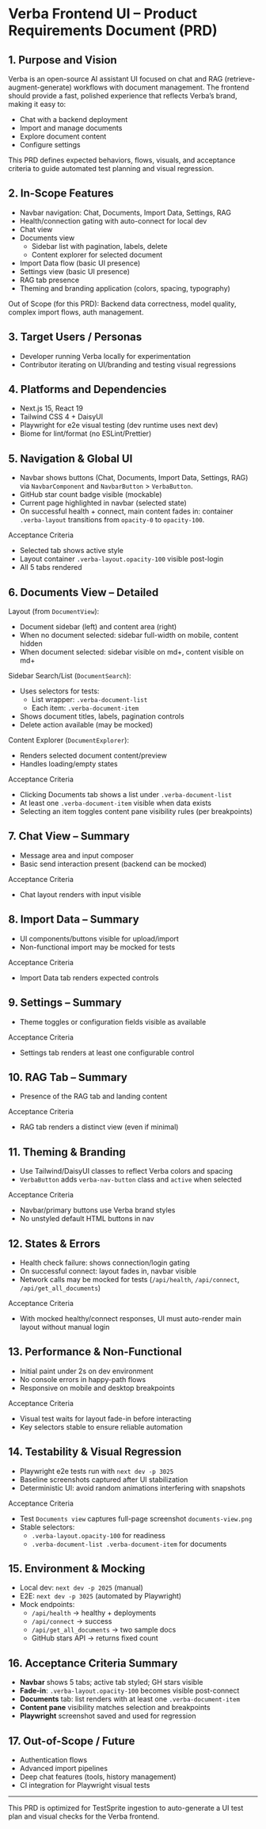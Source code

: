 # Verba Frontend UI – Product Requirements Document (PRD)

## 1. Purpose and Vision

Verba is an open-source AI assistant UI focused on chat and RAG (retrieve-augment-generate) workflows with document management. The frontend should provide a fast, polished experience that reflects Verba’s brand, making it easy to:

- Chat with a backend deployment
- Import and manage documents
- Explore document content
- Configure settings

This PRD defines expected behaviors, flows, visuals, and acceptance criteria to guide automated test planning and visual regression.

## 2. In-Scope Features

- Navbar navigation: Chat, Documents, Import Data, Settings, RAG
- Health/connection gating with auto-connect for local dev
- Chat view
- Documents view
  - Sidebar list with pagination, labels, delete
  - Content explorer for selected document
- Import Data flow (basic UI presence)
- Settings view (basic UI presence)
- RAG tab presence
- Theming and branding application (colors, spacing, typography)

Out of Scope (for this PRD): Backend data correctness, model quality, complex import flows, auth management.

## 3. Target Users / Personas

- Developer running Verba locally for experimentation
- Contributor iterating on UI/branding and testing visual regressions

## 4. Platforms and Dependencies

- Next.js 15, React 19
- Tailwind CSS 4 + DaisyUI
- Playwright for e2e visual testing (dev runtime uses next dev)
- Biome for lint/format (no ESLint/Prettier)

## 5. Navigation & Global UI

- Navbar shows buttons (Chat, Documents, Import Data, Settings, RAG) via `NavbarComponent` and `NavbarButton` > `VerbaButton`.
- GitHub star count badge visible (mockable)
- Current page highlighted in navbar (selected state)
- On successful health + connect, main content fades in: container `.verba-layout` transitions from `opacity-0` to `opacity-100`.

Acceptance Criteria

- Selected tab shows active style
- Layout container `.verba-layout.opacity-100` visible post-login
- All 5 tabs rendered

## 6. Documents View – Detailed

Layout (from `DocumentView`):

- Document sidebar (left) and content area (right)
- When no document selected: sidebar full-width on mobile, content hidden
- When document selected: sidebar visible on md+, content visible on md+

Sidebar Search/List (`DocumentSearch`):

- Uses selectors for tests:
  - List wrapper: `.verba-document-list`
  - Each item: `.verba-document-item`
- Shows document titles, labels, pagination controls
- Delete action available (may be mocked)

Content Explorer (`DocumentExplorer`):

- Renders selected document content/preview
- Handles loading/empty states

Acceptance Criteria

- Clicking Documents tab shows a list under `.verba-document-list`
- At least one `.verba-document-item` visible when data exists
- Selecting an item toggles content pane visibility rules (per breakpoints)

## 7. Chat View – Summary

- Message area and input composer
- Basic send interaction present (backend can be mocked)

Acceptance Criteria

- Chat layout renders with input visible

## 8. Import Data – Summary

- UI components/buttons visible for upload/import
- Non-functional import may be mocked for tests

Acceptance Criteria

- Import Data tab renders expected controls

## 9. Settings – Summary

- Theme toggles or configuration fields visible as available

Acceptance Criteria

- Settings tab renders at least one configurable control

## 10. RAG Tab – Summary

- Presence of the RAG tab and landing content

Acceptance Criteria

- RAG tab renders a distinct view (even if minimal)

## 11. Theming & Branding

- Use Tailwind/DaisyUI classes to reflect Verba colors and spacing
- `VerbaButton` adds `verba-nav-button` class and `active` when selected

Acceptance Criteria

- Navbar/primary buttons use Verba brand styles
- No unstyled default HTML buttons in nav

## 12. States & Errors

- Health check failure: shows connection/login gating
- On successful connect: layout fades in, navbar visible
- Network calls may be mocked for tests (`/api/health`, `/api/connect`, `/api/get_all_documents`)

Acceptance Criteria

- With mocked healthy/connect responses, UI must auto-render main layout without manual login

## 13. Performance & Non-Functional

- Initial paint under 2s on dev environment
- No console errors in happy-path flows
- Responsive on mobile and desktop breakpoints

Acceptance Criteria

- Visual test waits for layout fade-in before interacting
- Key selectors stable to ensure reliable automation

## 14. Testability & Visual Regression

- Playwright e2e tests run with `next dev -p 3025`
- Baseline screenshots captured after UI stabilization
- Deterministic UI: avoid random animations interfering with snapshots

Acceptance Criteria

- Test `Documents view` captures full-page screenshot `documents-view.png`
- Stable selectors:
  - `.verba-layout.opacity-100` for readiness
  - `.verba-document-list .verba-document-item` for documents

## 15. Environment & Mocking

- Local dev: `next dev -p 2025` (manual)
- E2E: `next dev -p 3025` (automated by Playwright)
- Mock endpoints:
  - `/api/health` → healthy + deployments
  - `/api/connect` → success
  - `/api/get_all_documents` → two sample docs
  - GitHub stars API → returns fixed count

## 16. Acceptance Criteria Summary

- __Navbar__ shows 5 tabs; active tab styled; GH stars visible
- __Fade-in__: `.verba-layout.opacity-100` becomes visible post-connect
- __Documents__ tab: list renders with at least one `.verba-document-item`
- __Content pane__ visibility matches selection and breakpoints
- __Playwright__ screenshot saved and used for regression

## 17. Out-of-Scope / Future

- Authentication flows
- Advanced import pipelines
- Deep chat features (tools, history management)
- CI integration for Playwright visual tests

---
This PRD is optimized for TestSprite ingestion to auto-generate a UI test plan and visual checks for the Verba frontend.
